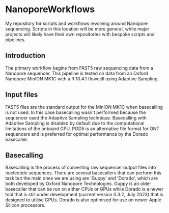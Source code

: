 # NanoporeWorkflows
My repository for scripts and workflows revolving around Nanopore sequencing. Scripts in this location will be more general, while major projects will likely have their own repositories with bespoke scripts and pipelines. 


## Introduction

The primary workflow begins from FAST5 raw sequencing data from a Nanopore sequencer. This pipeline is tested on data from an Oxford Nanopore MinION MK1C with a R 
10.4.1 flowcell using Adaptive Sampling. 

## Input files

FAST5 files are the standard output for the MinION MK1C when basecalling is not used. In this case basecalling wasn't performed because the sequencer used the Adaptive 
Sampling technique. Basecalling with Adaptive Sampling is disabled by default due to the computational limitations of the onboard GPU. POD5 is an alternative file 
format for ONT sequencers and is preferred for optimal performance by the Dorado basecaller. 

## Basecalling

Basecalling is the process of converting raw sequencer output files into nucleotide sequences. There are several basecallers that can perform this task but the main 
ones we are using are 'Guppy' and 'Dorado', which are both developed by Oxford Nanopore Technologies. Guppy is an older basecaller that can be run on either CPUs or 
GPUs while Dorado is a newer tool that is still under development (current version 0.3.2, July 2023) that is designed to utilise GPUs. Dorado is also optimised for use 
on newer Apple Silicon processors. 

###
